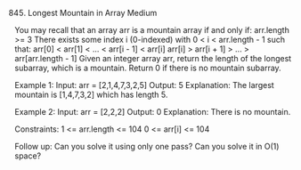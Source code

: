 845. Longest Mountain in Array
Medium

You may recall that an array arr is a mountain array if and only if:
arr.length >= 3
There exists some index i (0-indexed) with 0 < i < arr.length - 1 such that:
arr[0] < arr[1] < ... < arr[i - 1] < arr[i]
arr[i] > arr[i + 1] > ... > arr[arr.length - 1]
Given an integer array arr, return the length of the longest subarray, which is a mountain. Return 0 if there is no mountain subarray.

Example 1:
Input: arr = [2,1,4,7,3,2,5]
Output: 5
Explanation: The largest mountain is [1,4,7,3,2] which has length 5.

Example 2:
Input: arr = [2,2,2]
Output: 0
Explanation: There is no mountain.
 
Constraints:
1 <= arr.length <= 104
0 <= arr[i] <= 104
 
Follow up:
Can you solve it using only one pass?
Can you solve it in O(1) space?
